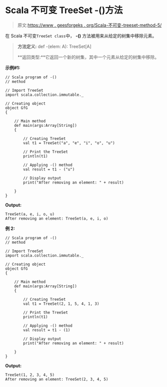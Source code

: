 # Scala 不可变 TreeSet -()方法

> 原文:[https://www . geesforgeks . org/Scala-不可变-treeset-method-5/](https://www.geeksforgeeks.org/scala-immutable-treeset-method-5/)

在 Scala 不可变`TreeSet class`中， **-()** 方法被用来从给定的树集中移除元素。

> **方法定义:** def -(elem: A): TreeSet[A]
> 
> **返回类型:**它返回一个新的树集，其中一个元素从给定的树集中移除。

**示例#1:**

```
// Scala program of -() 
// method 

// Import TreeSet
import scala.collection.immutable._

// Creating object 
object GfG 
{ 

    // Main method 
    def main(args:Array[String]) 
    { 

        // Creating TreeSet
        val t1 = TreeSet("a", "e", "i", "o", "u") 

        // Print the TreeSet
        println(t1) 

        // Applying -() method  
        val result = t1 - ("u")

        // Display output 
        print("After removing an element: " + result) 

    } 
} 
```

**Output:**

```
TreeSet(a, e, i, o, u)
After removing an element: TreeSet(a, e, i, o)

```

**例 2:**

```
// Scala program of -() 
// method 

// Import TreeSet
import scala.collection.immutable._

// Creating object 
object GfG 
{ 

    // Main method 
    def main(args:Array[String]) 
    { 

        // Creating TreeSet
        val t1 = TreeSet(2, 1, 5, 4, 1, 3) 

        // Print the TreeSet
        println(t1) 

        // Applying -() method  
        val result = t1 - (1)

        // Display output 
        print("After removing an element: " + result) 

    } 
} 
```

**Output:**

```
TreeSet(1, 2, 3, 4, 5)
After removing an element: TreeSet(2, 3, 4, 5)

```